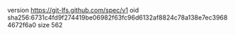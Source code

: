 version https://git-lfs.github.com/spec/v1
oid sha256:6731c4fd9f274419be06982f63fc96d6132af8824c78a138e7ec39684672f6a0
size 562
